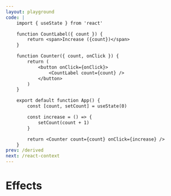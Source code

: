 ```yaml
---
layout: playground
code: |
    import { useState } from 'react'

    function CountLabel({ count }) {
        return <span>Increase ({count})</span>
    }

    function Counter({ count, onClick }) {
        return (
            <button onClick={onClick}>
                <CountLabel count={count} />
            </button>
        )
    }

    export default function App() {
        const [count, setCount] = useState(0)

        const increase = () => {
            setCount(count + 1)
        }

        return <Counter count={count} onClick={increase} />
    }
prev: /derived
next: /react-context
---
```


# Effects
